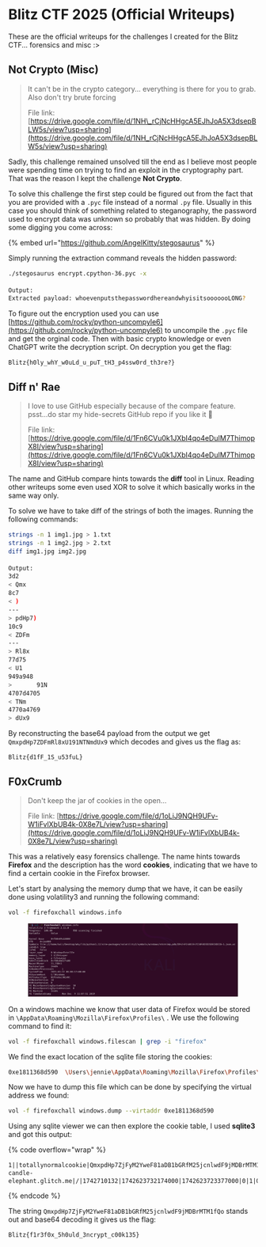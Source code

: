 # Blitz CTF 2025 (Official Writeups)

These are the official writeups for the challenges I created for the Blitz CTF... forensics and misc :>

## Not Crypto (Misc)

> It can't be in the crypto category... everything is there for you to grab. Also don't try brute forcing&#x20;
>
> File link: [https://drive.google.com/file/d/1NH\_rCjNcHHgcA5EJhJoA5X3dsepBLW5s/view?usp=sharing](https://drive.google.com/file/d/1NH_rCjNcHHgcA5EJhJoA5X3dsepBLW5s/view?usp=sharing)

Sadly, this challenge remained unsolved till the end as I believe most people were spending time on trying to find an exploit in the cryptography part. That was the reason I kept the challenge **Not Crypto**.&#x20;

To solve this challenge the first step could be figured out from the fact that you are provided with a `.pyc` file instead of a normal `.py` file. Usually in this case you should think of something related to steganography, the password used to encrypt data was unknown so probably that was hidden. By doing some digging you come across:

{% embed url="https://github.com/AngelKitty/stegosaurus" %}

Simply running the extraction command reveals the hidden password:

```bash
./stegosaurus encrypt.cpython-36.pyc -x

Output:
Extracted payload: whoevenputsthepasswordhereandwhyisitsooooooLONG?
```

To figure out the encryption used you can use [https://github.com/rocky/python-uncompyle6](https://github.com/rocky/python-uncompyle6) to uncompile the `.pyc` file and get the orginal code. Then with basic crypto knowledge or even ChatGPT write the decryption script. On decryption you get the flag:

```
Blitz{h0ly_whY_w0uLd_u_puT_tH3_p4ssw0rd_th3re?}
```

## Diff n' Rae

> I love to use GitHub especially because of the compare feature. psst...do star my hide-secrets GitHub repo if you like it 🙂
>
> File link: [https://drive.google.com/file/d/1Fn6CVu0k1JXbI4qo4eDuIM7ThimopX8I/view?usp=sharing](https://drive.google.com/file/d/1Fn6CVu0k1JXbI4qo4eDuIM7ThimopX8I/view?usp=sharing)

The name and GitHub compare hints towards the **diff** tool in Linux. Reading other writeups some even used XOR to solve it which basically works in the same way only.

To solve we have to take diff of the strings of both the images. Running the following commands:

```bash
strings -n 1 img1.jpg > 1.txt
strings -n 1 img2.jpg > 2.txt
diff img1.jpg img2.jpg

Output:
3d2
< Qmx
8c7
< )
---
> pdHp7)
10c9
< ZDFm
---
> Rl8x
77d75
< U1
949a948
>       91N
4707d4705
< TNm
4770a4769
> dUx9
```

By reconstructing the base64 payload from the output we get `QmxpdHp7ZDFmRl8xU191NTNmdUx9` which decodes and gives us the flag as:

```
Blitz{d1fF_1S_u53fuL}
```

## F0xCrumb

> Don't keep the jar of cookies in the open...
>
> File link: [https://drive.google.com/file/d/1oLiJ9NQH9UFv-W1iFvlXbUB4k-0X8e7L/view?usp=sharing](https://drive.google.com/file/d/1oLiJ9NQH9UFv-W1iFvlXbUB4k-0X8e7L/view?usp=sharing)

This was a relatively easy forensics challenge. The name hints towards **Firefox** and the description has the word **cookies**, indicating that we have to find a certain cookie in the Firefox browser.

Let's start by analysing the memory dump that we have, it can be easily done using volatility3 and running the following command:

```bash
vol -f firefoxchall windows.info
```

<figure><img src=".gitbook/assets/image (1).png" alt=""><figcaption></figcaption></figure>

On a windows machine we know that user data of Firefox would be stored in `\AppData\Roaming\Mozilla\Firefox\Profiles\` . We use the following  command to find it:

```bash
vol -f firefoxchall windows.filescan | grep -i "firefox"
```

We find the exact location of the sqlite file storing the cookies:

```bash
0xe1811368d590  \Users\jennie\AppData\Roaming\Mozilla\Firefox\Profiles\qxjsnlmd.default-release\cookies.sqlite
```

Now we have to dump this file which can be done by specifying the virtual address we found:

```bash
vol -f firefoxchall windows.dump --virtaddr 0xe1811368d590
```

Using any sqlite viewer we can then explore the cookie table, I used **sqlite3** and got this output:

{% code overflow="wrap" %}
```
1||totallynormalcookie|QmxpdHp7ZjFyM2YweF81aDB1bGRfM25jcnlwdF9jMDBrMTM1fQo%3D|military-candle-elephant.glitch.me|/|1742710132|1742623732174000|1742623723377000|0|1|0|1|0|2|0
```
{% endcode %}

The string `QmxpdHp7ZjFyM2YweF81aDB1bGRfM25jcnlwdF9jMDBrMTM1fQo` stands out and base64 decoding it gives us the flag:

```
Blitz{f1r3f0x_5h0uld_3ncrypt_c00k135}
```

